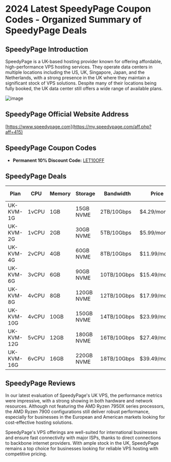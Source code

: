 # 2024 Latest SpeedyPage Coupon Codes - Organized Summary of SpeedyPage Deals

## SpeedyPage Introduction

SpeedyPage is a UK-based hosting provider known for offering affordable, high-performance VPS hosting services. They operate data centers in multiple locations including the US, UK, Singapore, Japan, and the Netherlands, with a strong presence in the UK where they maintain a significant stock of VPS solutions. Despite many of their locations being fully booked, the UK data center still offers a wide range of available plans.

![image](https://github.com/archboldwkeifc/SpeedyPage/assets/167612770/40febb13-54e9-4082-9998-e8578706d5ed)

## SpeedyPage Official Website Address

[https://www.speedypage.com](https://my.speedypage.com/aff.php?aff=415)

## SpeedyPage Coupon Codes

- **Permanent 10% Discount Code:** [LET10OFF](https://my.speedypage.com/aff.php?aff=415)

## SpeedyPage Deals

| Plan       | CPU    | Memory | Storage    | Bandwidth     | Price          | Purchase Link                          |
|------------|--------|--------|------------|---------------|----------------|----------------------------------------|
| UK-KVM-1G  | 1vCPU  | 1GB    | 15GB NVME  | 2TB/10Gbps    | $4.29/month    | [Buy Now](https://my.speedypage.com/aff.php?aff=415&pid=41) |
| UK-KVM-2G  | 1vCPU  | 2GB    | 30GB NVME  | 5TB/10Gbps    | $5.99/month    | [Buy Now](https://my.speedypage.com/aff.php?aff=415&pid=43) |
| UK-KVM-4G  | 2vCPU  | 4GB    | 60GB NVME  | 8TB/10Gbps    | $11.99/month   | [Buy Now](https://my.speedypage.com/aff.php?aff=415&pid=45) |
| UK-KVM-6G  | 3vCPU  | 6GB    | 90GB NVME  | 10TB/10Gbps   | $15.49/month   | [Buy Now](https://my.speedypage.com/aff.php?aff=415&pid=49) |
| UK-KVM-8G  | 4vCPU  | 8GB    | 120GB NVME | 12TB/10Gbps   | $17.99/month   | [Buy Now](https://my.speedypage.com/aff.php?aff=415&pid=52) |
| UK-KVM-10G | 4vCPU  | 10GB   | 150GB NVME | 14TB/10Gbps   | $23.99/month   | [Buy Now](https://my.speedypage.com/aff.php?aff=415&pid=54) |
| UK-KVM-12G | 5vCPU  | 12GB   | 180GB NVME | 16TB/10Gbps   | $27.49/month   | [Buy Now](https://my.speedypage.com/aff.php?aff=415&pid=56) |
| UK-KVM-16G | 6vCPU  | 16GB   | 220GB NVME | 18TB/10Gbps   | $39.49/month   | [Buy Now](https://my.speedypage.com/aff.php?aff=415&pid=140) |

## SpeedyPage Reviews

In our latest evaluation of SpeedyPage's UK VPS, the performance metrics were impressive, with a strong showing in both hardware and network resources. Although not featuring the AMD Ryzen 7950X series processors, the AMD Ryzen 7900 configurations still deliver robust performance, especially for businesses in the European and American markets looking for cost-effective hosting solutions. 

SpeedyPage's VPS offerings are well-suited for international businesses and ensure fast connectivity with major ISPs, thanks to direct connections to backbone internet providers. With ample stock in the UK, SpeedyPage remains a top choice for businesses looking for reliable VPS hosting with competitive pricing.
